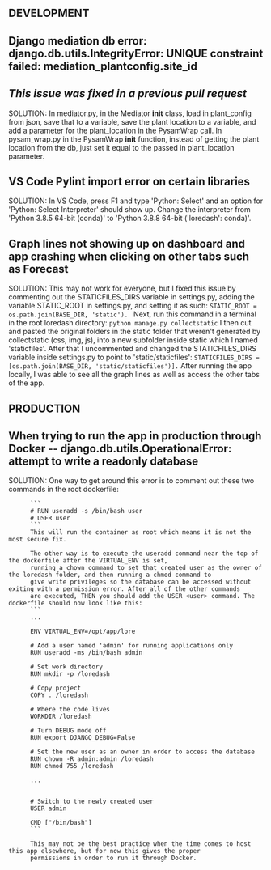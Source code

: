 ## DEVELOPMENT

## Django mediation db error: django.db.utils.IntegrityError: UNIQUE constraint failed: mediation_plantconfig.site_id
## *This issue was fixed in a previous pull request*
SOLUTION: In mediator.py, in the Mediator __init__ class, load in plant_config from json,
		  save that to a variable, save the plant location to a variable, and add a parameter
		  for the plant_location in the PysamWrap call. In pysam_wrap.py in the PysamWrap 
		  __init__ function, instead of getting the plant location from the db, just set
		  it equal to the passed in plant_location parameter.

## VS Code Pylint import error on certain libraries
SOLUTION: In VS Code, press F1 and type 'Python: Select' and an option for 'Python: Select Interpreter'
		  should show up. Change the interpreter from 'Python 3.8.5 64-bit (conda)' to 
		  'Python 3.8.8 64-bit ('loredash': conda)'.

## Graph lines not showing up on dashboard and app crashing when clicking on other tabs such as Forecast
SOLUTION: This may not work for everyone, but I fixed this issue by commenting out the STATICFILES_DIRS
		  variable in settings.py, adding the variable STATIC_ROOT in settings.py, and setting it as such: 
		  ```
		  STATIC_ROOT = os.path.join(BASE_DIR, 'static'). 
		  ```
		  Next, run this command in a terminal in the root loredash directory:
		  ```
		  python manage.py collectstatic
		  ```
		  I then cut and pasted the original folders in the static folder that weren't generated by collectstatic (css, img, js), 
		  into a new subfolder inside static which I named 'staticfiles'. After that I uncommented and changed the STATICFILES_DIRS 
		  variable inside settings.py to point to 'static/staticfiles':
		  ```
		  STATICFILES_DIRS = [os.path.join(BASE_DIR, 'static/staticfiles')].
		  ```
		  After running the app locally, I was able to see all the graph lines as well as access the other tabs of the app.
	  
	  
## PRODUCTION
  
## When trying to run the app in production through Docker -- django.db.utils.OperationalError: attempt to write a readonly database
SOLUTION: One way to get around this error is to comment out these two commands in the root dockerfile:

		  ```
		  # RUN useradd -s /bin/bash user
		  # USER user
		  ```
		  This will run the container as root which means it is not the most secure fix.
		  
		  The other way is to execute the useradd command near the top of the dockerfile after the VIRTUAL_ENV is set,
		  running a chown command to set that created user as the owner of the loredash folder, and then running a chmod command to 
		  give write privileges so the database can be accessed without exiting with a permission error. After all of the other commands
		  are executed, THEN you should add the USER <user> command. The dockerfile should now look like this:
		  ```
		  ...
		  
		  ENV VIRTUAL_ENV=/opt/app/lore

		  # Add a user named 'admin' for running applications only
		  RUN useradd -ms /bin/bash admin

		  # Set work directory 
		  RUN mkdir -p /loredash

		  # Copy project
		  COPY . /loredash

		  # Where the code lives
		  WORKDIR /loredash

		  # Turn DEBUG mode off
		  RUN export DJANGO_DEBUG=False

		  # Set the new user as an owner in order to access the database
		  RUN chown -R admin:admin /loredash
		  RUN chmod 755 /loredash

		  ...


		  # Switch to the newly created user
		  USER admin

		  CMD ["/bin/bash"]
		  ```
		  
	      This may not be the best practice when the time comes to host this app elsewhere, but for now this gives the proper 
		  permissions in order to run it through Docker. 